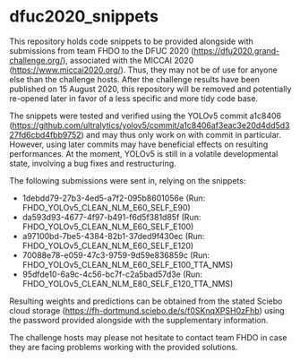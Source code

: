 # dfuc2020_snippets
This repository holds code snippets to be provided alongside with submissions from team FHDO to the DFUC 2020 (https://dfu2020.grand-challenge.org/), associated with the MICCAI 2020 (https://www.miccai2020.org/). Thus, they may not be of use for anyone else than the challenge hosts. After the challenge results have been published on 15 August 2020, this repository will be removed and potentially re-opened later in favor of a less specific and more tidy code base.

The snippets were tested and verified using the YOLOv5 commit a1c8406 (https://github.com/ultralytics/yolov5/commit/a1c8406af3eac3e20d4dd5d327fd6cbd4fbb9752) and may thus only work on with commit in particular. However, using later commits may have beneficial effects on resulting performances. At the moment, YOLOv5 is still in a volatile developmental state, involving a bug fixes and restructuring.

The following submissions were sent in, relying on the snippets:
* 1debdd79-27b3-4ed5-a7f2-095b8601056e (Run: FHDO_YOLOv5_CLEAN_NLM_E60_SELF_E90)
* da593d93-4677-4f97-b491-f6d5f381d85f (Run: FHDO_YOLOv5_CLEAN_NLM_E60_SELF_E100)
* a97100bd-7be5-4384-82b1-37ded9f430ec (Run: FHDO_YOLOv5_CLEAN_NLM_E60_SELF_E120)
* 70088e78-e059-47c3-9759-9d59e836859c (Run: FHDO_YOLOv5_CLEAN_NLM_E60_SELF_E100_TTA_NMS)
* 95dfde10-6a9c-4c56-bc7f-c2a5bad57d3e (Run: FHDO_YOLOv5_CLEAN_NLM_E80_SELF_E120_TTA_NMS)

Resulting weights and predictions can be obtained from the stated Sciebo cloud storage (https://fh-dortmund.sciebo.de/s/f0SKnqXPSH0zFhb) using the password provided alongside with the supplementary information.

The challenge hosts may please not hesitate to contact team FHDO in case they are facing problems working with the provided solutions.
